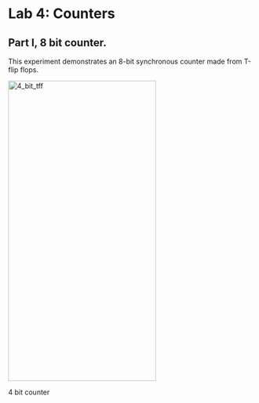
# Lab 4: Counters

## Part I, 8 bit counter.

This experiment demonstrates an 8-bit synchronous counter made from T-flip flops.

<img width="301" height="613" alt="4_bit_tff" src="https://github.com/user-attachments/assets/eda9d012-575e-427d-a811-0a153da486a8" />

4 bit counter
